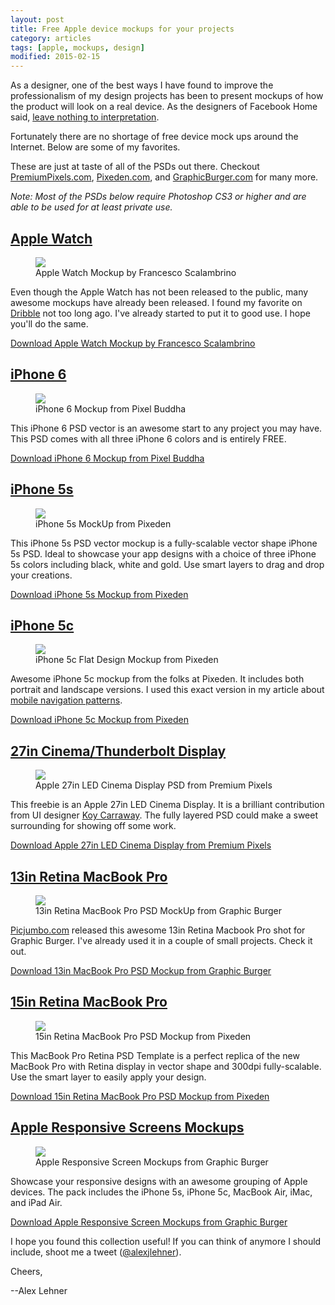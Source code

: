 ```yaml
---
layout: post
title: Free Apple device mockups for your projects
category: articles
tags: [apple, mockups, design]
modified: 2015-02-15
---
```


As a designer, one of the best ways I have found to improve the professionalism of my design projects has been to present mockups of how the product will look on a real device. As the designers of Facebook Home said, [leave nothing to interpretation](http://vimeo.com/68749840 "Designing Facebook Home").

Fortunately there are no shortage of free device mock ups around the Internet. Below are some of my favorites.

These are just at taste of all of the PSDs out there. Checkout [PremiumPixels.com](http://www.premiumpixels.com/), [Pixeden.com](http://www.pixeden.com/), and [GraphicBurger.com](http://graphicburger.com/) for many more.

*Note: Most of the PSDs below require Photoshop CS3 or higher and are able to be used for at least private use.*

## [Apple Watch](https://dribbble.com/shots/1719044-Apple-Watch-Free-Template-PSD)

<figure>
	<a href="https://dribbble.com/shots/1719044-Apple-Watch-Free-Template-PSD" target="_blank"><img src="{{ site.url }}/images/appleMockups-watch.jpg"></a>
	<figcaption>Apple Watch Mockup by Francesco Scalambrino</figcaption>
</figure>

Even though the Apple Watch has not been released to the public, many awesome mockups have already been released. I found my favorite on [Dribble](https://dribbble.com/shots/1719044-Apple-Watch-Free-Template-PSD) not too long ago. I've already started to put it to good use. I hope you'll do the same.

[Download Apple Watch Mockup by Francesco Scalambrino](https://dribbble.com/shots/1719044-Apple-Watch-Free-Template-PSD)

## [iPhone 6](http://pixelbuddha.net/freebie/iphone-6-mockups)

<figure>
	<a href="http://pixelbuddha.net/freebie/iphone-6-mockups" target="_blank"><img src="{{ site.url }}/images/appleMockups-iphone6.jpg"></a>
	<figcaption>iPhone 6 Mockup from Pixel Buddha</figcaption>
</figure>

This iPhone 6 PSD vector is an awesome start to any project you may have. This PSD comes with all three iPhone 6 colors and is entirely FREE.

[Download iPhone 6 Mockup from Pixel Buddha](http://pixelbuddha.net/freebie/iphone-6-mockups)

## [iPhone 5s](http://www.pixeden.com/psd-mock-up-templates/3d-view-iphone-5s-psd-vector-mockup)

<figure>
	<a href="http://www.pixeden.com/psd-mock-up-templates/3d-view-iphone-5s-psd-vector-mockup" target="_blank"><img src="{{ site.url }}/images/appleMockups-iphone5s.jpg"></a>
	<figcaption>iPhone 5s MockUp from Pixeden</figcaption>
</figure>

This iPhone 5s PSD vector mockup is a fully-scalable vector shape iPhone 5s PSD. Ideal to showcase your app designs with a choice of three iPhone 5s colors including black, white and gold. Use smart layers to drag and drop your creations.

[Download iPhone 5s Mockup from Pixeden](http://www.pixeden.com/psd-mock-up-templates/3d-view-iphone-5s-psd-vector-mockup)

## [iPhone 5c](http://www.pixeden.com/psd-mock-up-templates/iphone-5c-flat-design-mockup)

<figure>
	<a href="http://www.pixeden.com/psd-mock-up-templates/iphone-5c-flat-design-mockup" target="_blank"><img src="{{ site.url }}/images/appleMockups-iphone5c.jpg"></a>
	<figcaption>iPhone 5c Flat Design Mockup from Pixeden</figcaption>
</figure>

Awesome iPhone 5c mockup from the folks at Pixeden. It includes both portrait and landscape versions. I used this exact version in my article about [mobile navigation patterns](http://alexlehner.com/articles/mobile-nav-patterns/).

[Download iPhone 5c Mockup from Pixeden](http://www.pixeden.com/psd-mock-up-templates/iphone-5c-flat-design-mockup)

## [27in Cinema/Thunderbolt Display](http://www.premiumpixels.com/freebies/apple-27in-led-cinema-display-psd/)

<figure>
	<a href="http://www.premiumpixels.com/freebies/apple-27in-led-cinema-display-psd/" target="_blank"><img src="{{ site.url }}/images/appleMockups-cinema-display.jpg"></a>
	<figcaption>Apple 27in LED Cinema Display PSD from Premium Pixels</figcaption>
</figure>

This freebie is an Apple 27in LED Cinema Display. It is a brilliant contribution from UI designer [Koy Carraway](https://twitter.com/#!/koycarraway). The fully layered PSD could make a sweet surrounding for showing off some work.

[Download Apple 27in LED Cinema Display from Premium Pixels](http://www.premiumpixels.com/freebies/apple-27in-led-cinema-display-psd/)

## [13in Retina MacBook Pro](http://graphicburger.com/macbook-pro-psd-mockup/)

<figure>
	<a href="http://graphicburger.com/macbook-pro-psd-mockup/" target="_blank"><img src="{{ site.url }}/images/appleMockups-13in-mbp.jpg"></a>
	<figcaption>13in Retina MacBook Pro PSD MockUp from Graphic Burger</figcaption>
</figure>

[Picjumbo.com](http://picjumbo.com/) released this awesome 13in Retina Macbook Pro shot for Graphic Burger. I've already used it in a couple of small projects. Check it out.

[Download 13in MacBook Pro PSD Mockup from Graphic Burger](http://graphicburger.com/macbook-pro-psd-mockup/)

## [15in Retina MacBook Pro](http://www.pixeden.com/psd-mock-up-templates/macbook-pro-retina-psd-mockup)

<figure>
	<a href="http://www.pixeden.com/psd-mock-up-templates/macbook-pro-retina-psd-mockup" target="_blank"><img src="{{ site.url }}/images/appleMockups-15in-mbp.jpg"></a>
	<figcaption>15in Retina MacBook Pro PSD Mockup from Pixeden</figcaption>
</figure>

This MacBook Pro Retina PSD Template is a perfect replica of the new MacBook Pro with Retina display in vector shape and 300dpi fully-scalable. Use the smart layer to easily apply your design.

[Download 15in Retina MacBook Pro PSD Mockup from Pixeden](http://www.pixeden.com/psd-mock-up-templates/macbook-pro-retina-psd-mockup)

## [Apple Responsive Screens Mockups](http://graphicburger.com/apple-responsive-screen-mockups/)

<figure>
	<a href="http://graphicburger.com/apple-responsive-screen-mockups/" target="_blank"><img src="{{ site.url }}/images/appleMockups-responsive-screen.jpg"></a>
	<figcaption>Apple Responsive Screen Mockups from Graphic Burger</figcaption>
</figure>

Showcase your responsive designs with an awesome grouping of Apple devices. The pack includes the iPhone 5s, iPhone 5c, MacBook Air, iMac, and iPad Air.

[Download Apple Responsive Screen Mockups from Graphic Burger](http://graphicburger.com/apple-responsive-screen-mockups/)

I hope you found this collection useful! If you can think of anymore I should include, shoot me a tweet ([@alexjlehner](https://twitter.com/AlexJLehner "Alex on Twitter")).

Cheers,

--Alex Lehner
